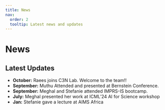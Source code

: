 ```yaml
---
title: News
nav:
  order: 2
  tooltip: Latest news and updates
---
```


# News

## Latest Updates

- **October:** Raees joins C3N Lab. Welcome to the team!!
- **September:** Muthu Attended and presented at Bernstein Conference.
- **September:** Meghal and Stefanie attended IMPRS-IS bootcamp.
- **July:** Meghal presented her work at ICML’24 AI for Science workshop
- **Jan:** Stefanie gave a lecture at AIMS Africa

